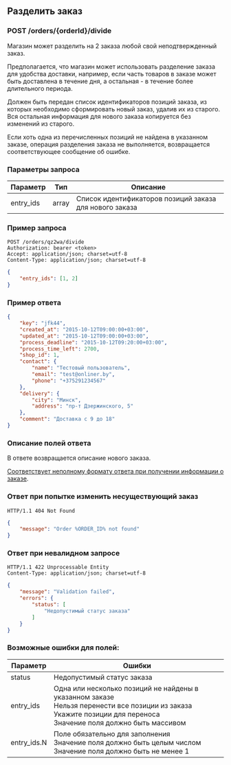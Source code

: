 ## Разделить заказ

### POST /orders/{orderId}/divide

Магазин может разделить на 2 заказа любой свой неподтвержденный заказ.

Предполагается, что магазин может использовать разделение заказа для удобства доставки, например, если часть товаров в заказе может быть доставлена в течение дня, а остальная - в течение более длительного периода.

Должен быть передан список идентификаторов позиций заказа, из которых необходимо сформировать новый заказ, удалив их из старого.
Вся остальная информация для нового заказа копируется без изменений из старого.

Если хоть одна из перечисленных позиций не найдена в указанном заказе, операция разделения заказа не выполняется, возвращается соответствующее сообщение об ошибке.

### Параметры запроса

|Параметр|Тип|Описание|
|---|---|---|
|entry_ids|array|Список идентификаторов позиций заказа для нового заказа|

### Пример запроса

```http
POST /orders/qz2wa/divide
Authorization: bearer <token>
Accept: application/json; charset=utf-8
Content-Type: application/json; charset=utf-8
```
```json
{
    "entry_ids": [1, 2]
}
```

### Пример ответа

```json
{
    "key": "jfk44",
    "created_at": "2015-10-12T09:00:00+03:00",
    "updated_at": "2015-10-12T09:00:00+03:00",
    "process_deadline": "2015-10-12T09:20:00+03:00",
    "process_time_left": 2700,
    "shop_id": 1,
    "contact": {
        "name": "Тестовый пользователь",
        "email": "test@onliner.by",
        "phone": "+375291234567"
    },
    "delivery": {
        "city": "Минск",
        "address": "пр-т Дзержинского, 5"
    },
    "comment": "Доставка с 9 до 18"
}
```

### Описание полей ответа

В ответе возвращается описание нового заказа.

[Соответствует неполному формату ответа при получении информации о заказе](show.md).

### Oтвет при попытке изменить несуществующий заказ
```http
HTTP/1.1 404 Not Found
```
```json
{
    "message": "Order %ORDER_ID% not found"
}
```

### Ответ при невалидном запросе

```http
HTTP/1.1 422 Unprocessable Entity
Content-Type: application/json; charset=utf-8
```
```json
{
    "message": "Validation failed",
    "errors": {
        "status": [
            "Недопустимый статус заказа"
        ]
    }
}
```

### Возможные ошибки для полей:

|Параметр|Ошибки|
|---|---|
|status|Недопустимый статус заказа|
|entry_ids|Одна или несколько позиций не найдены в указанном заказе<br/>Нельзя перенести все позиции из заказа<br/>Укажите позиции для переноса<br/>Значение поля должно быть массивом|
|entry_ids.N|Поле обязательно для заполнения<br/>Значение поля должно быть целым числом<br/>Значение поля должно быть не менее 1|
